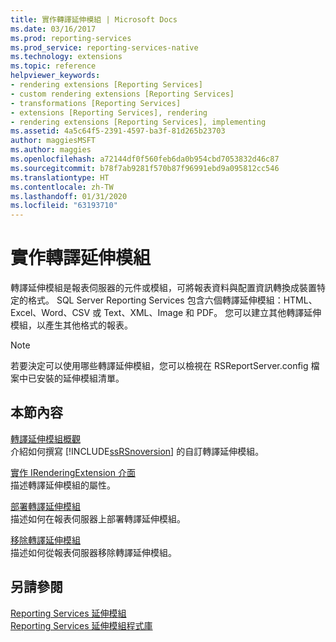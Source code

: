 ```yaml
---
title: 實作轉譯延伸模組 | Microsoft Docs
ms.date: 03/16/2017
ms.prod: reporting-services
ms.prod_service: reporting-services-native
ms.technology: extensions
ms.topic: reference
helpviewer_keywords:
- rendering extensions [Reporting Services]
- custom rendering extensions [Reporting Services]
- transformations [Reporting Services]
- extensions [Reporting Services], rendering
- rendering extensions [Reporting Services], implementing
ms.assetid: 4a5c64f5-2391-4597-ba3f-81d265b23703
author: maggiesMSFT
ms.author: maggies
ms.openlocfilehash: a72144df0f560feb6da0b954cbd7053832d46c87
ms.sourcegitcommit: b78f7ab9281f570b87f96991ebd9a095812cc546
ms.translationtype: HT
ms.contentlocale: zh-TW
ms.lasthandoff: 01/31/2020
ms.locfileid: "63193710"
---
```

# <a name="implementing-a-rendering-extension"></a>實作轉譯延伸模組
  轉譯延伸模組是報表伺服器的元件或模組，可將報表資料與配置資訊轉換成裝置特定的格式。 SQL Server Reporting Services 包含六個轉譯延伸模組：HTML、Excel、Word、CSV 或 Text、XML、Image 和 PDF。 您可以建立其他轉譯延伸模組，以產生其他格式的報表。  
  
> [!NOTE]  
>  若要決定可以使用哪些轉譯延伸模組，您可以檢視在 RSReportServer.config 檔案中已安裝的延伸模組清單。  
  
## <a name="in-this-section"></a>本節內容  
 [轉譯延伸模組概觀](../../../reporting-services/extensions/rendering-extension/rendering-extensions-overview.md)  
 介紹如何撰寫 [!INCLUDE[ssRSnoversion](../../../includes/ssrsnoversion-md.md)] 的自訂轉譯延伸模組。  
  
 [實作 IRenderingExtension 介面](../../../reporting-services/extensions/rendering-extension/implementing-the-irenderingextension-interface.md)  
 描述轉譯延伸模組的屬性。  
  
 [部署轉譯延伸模組](../../../reporting-services/extensions/rendering-extension/deploying-a-rendering-extension.md)  
 描述如何在報表伺服器上部署轉譯延伸模組。  
  
 [移除轉譯延伸模組](../../../reporting-services/extensions/rendering-extension/removing-a-rendering-extension.md)  
 描述如何從報表伺服器移除轉譯延伸模組。  
  
## <a name="see-also"></a>另請參閱  
 [Reporting Services 延伸模組](../../../reporting-services/extensions/reporting-services-extensions.md)   
 [Reporting Services 延伸模組程式庫](../../../reporting-services/extensions/reporting-services-extension-library.md)  
  
  
